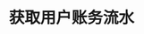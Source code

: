 ---
title: 获取用户账务流水
position_number: 5
type: get
description: /v1/balance/bills
parameters:
    -
        name: symbol
        type: string
        mandatory: true
        default: N/A
        description: 交易对
        ranges:
    -
        name: direction
        type:
        mandatory: true
        default: NEXT
        description: "方向（PREV:上一页；NEXT:下一页）\t"
        ranges: PREV;NEXT
    -
        name: id
        type:
        mandatory: false
        default:
        description: id
        ranges:
    -
        name: limit
        type:
        mandatory: false
        default:
        description: "条数\t"
        ranges:
    -
        name: startTime
        type:
        mandatory: false
        default:
        description: 起始时间
        ranges:
    -
        name: endTime
        type:
        mandatory: false
        default:
        description: 结束时间
        ranges:
left_code_blocks:
    -
        code_block: "public void getMarketConfig() {\r\n\tString text = HttpUtil.get(URL + \"/data/api/v1/getMarketConfig\");\r\n\tSystem.out.println(text);\r\n}"
        title: Java
        language: java
right_code_blocks:
    -
        code_block: "{\n\t\"error\": {\n\t\t\"code\": \"\",\n\t\t\"msg\": \"\"\n\t},\n\t\"msgInfo\": \"\",\n\t\"result\": {\n\t\t\"hasNext\": false,\n\t\t\"hasPrev\": false,\n\t\t\"items\": [\n\t\t\t{\n\t\t\t\t\"afterAmount\": 0,\n\t\t\t\t\"amount\": 0,\n\t\t\t\t\"coin\": \"\",\n\t\t\t\t\"createdTime\": 0,\n\t\t\t\t\"id\": 0,\n\t\t\t\t\"side\": \"\",\n\t\t\t\t\"symbol\": \"\",\n\t\t\t\t\"type\": \"\"\n\t\t\t}\n\t\t]\n\t},\n\t\"returnCode\": 0\n}"
        title: Response
        language: json
---